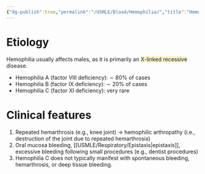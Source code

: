 ```yaml
---
{"dg-publish":true,"permalink":"/USMLE/Blood/Hemophilia/","title":"Hemophilia","tags":["t1"]}
---
```



# Etiology
Hemophilia usually affects males, as it is primarily an <span style="background:rgba(240, 200, 0, 0.2)">X-linked recessive</span> disease.
- Hemophilia A (factor VIII deficiency): ∼ 80% of cases
- Hemophilia B (factor IX deficiency): ∼ 20% of cases
- Hemophilia C (factor XI deficiency): very rare
# Clinical features
1. Repeated hemarthrosis (e.g., knee joint) → hemophilic arthropathy (i.e., destruction of the joint due to repeated hemarthrosis)
2. Oral mucosa bleeding, [[USMLE/Respiratory/Epistaxis\|epistaxis]], excessive bleeding following small procedures (e.g., dentist procedures)
3. Hemophilia C does not typically manifest with spontaneous bleeding, hemarthrosis, or deep tissue bleeding.

